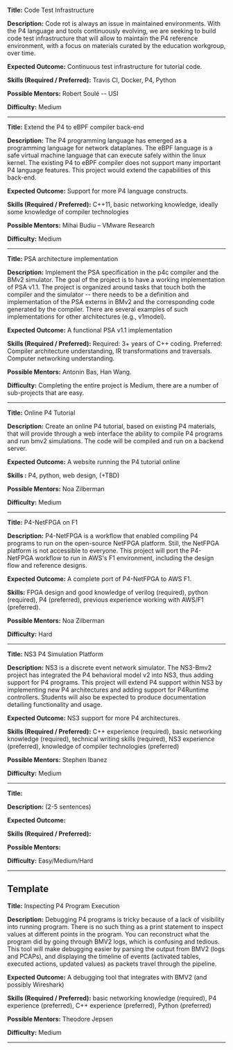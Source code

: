 **Title:** Code Test Infrastructure

**Description:** Code rot is always an issue in maintained environments. With the P4 language and tools continuously evolving, we are seeking to build code test infrastructure that will allow to maintain the P4 reference environment, with a focus on materials curated by the education workgroup, over time. 

**Expected Outcome:** Continuous test infrastructure for tutorial code.

**Skills (Required / Preferred):** Travis CI, Docker, P4, Python

**Possible Mentors:** Robert Soulé -- USI

**Difficulty:** Medium

***

**Title:** Extend the P4 to eBPF compiler back-end

**Description:** The P4 programming language has emerged as a programming language for network dataplanes. The eBPF language is a safe virtual machine language that can execute safely within the linux kernel. The existing P4 to eBPF compiler does not support many important P4 language features. This project would extend the capabilities of this back-end.

**Expected Outcome:** Support for more P4 language constructs.

**Skills (Required / Preferred):**  C++11, basic networking knowledge, ideally some knowledge of compiler technologies

**Possible Mentors:**  Mihai Budiu – VMware Research

**Difficulty:** Medium

***

**Title:** PSA architecture implementation

**Description:** Implement the PSA specification in the p4c compiler and the BMv2 simulator. The goal of the project is to have a working implementation of PSA v1.1. The project is organized around tasks that touch both the compiler and the simulator -- there needs to be a definition and implementation of the PSA externs in BMv2 and the corresponding code generated by the compiler. There are several examples of such implementations for other architectures (e.g., v1model).

**Expected Outcome:** A functional PSA v1.1 implementation

**Skills (Required / Preferred):**
        Required: 3+ years of C++ coding.
	Preferred: Compiler architecture understanding, IR transformations and traversals. Computer networking understanding.

**Possible Mentors:**  Antonin Bas, Han Wang.

**Difficulty:** Completing the entire project is Medium, there are a number of sub-projects that are easy.

***

**Title:** Online P4 Tutorial

**Description:** Create an online P4 tutorial, based on existing P4 materials, that will provide through a web interface the ability to compile P4 programs and run bmv2 simulations. The code will be compiled and run on a backend server.

**Expected Outcome:** A website running the P4 tutorial online

**Skills :** P4, python, web design, (+TBD)

**Possible Mentors:** Noa Zilberman

**Difficulty:** Medium

***

**Title:** P4-NetFPGA on F1

**Description:** P4-NetFPGA is a workflow that enabled compiling P4 programs to run on the open-source NetFPGA platform. Still, the NetFPGA platform is not accessible to everyone. This project will port the P4-NetFPGA workflow to run in AWS's F1 environment, including the design flow and reference designs. 

**Expected Outcome:** A complete port of P4-NetFPGA to AWS F1.

**Skills:** FPGA design and good knowledge of verilog (required), python (required), P4 (preferred), previous experience working with AWS/F1 (preferred).

**Possible Mentors:** Noa Zilberman

**Difficulty:** Hard

***

**Title:** NS3 P4 Simulation Platform

**Description:** NS3 is a discrete event network simulator. The NS3-Bmv2 project has integrated the P4 behavioral model v2 into NS3, thus adding support for P4 programs. This project will extend P4 support within NS3 by implementing new P4 architectures and adding support for P4Runtime controllers. Students will also be expected to produce documentation detailing functionality and usage.

**Expected Outcome:** NS3 support for more P4 architectures.

**Skills (Required / Preferred):** C++ experience (required), basic networking knowledge (required), technical writing skills (required), NS3 experience (preferred), knowledge of compiler technologies (preferred)

**Possible Mentors:** Stephen Ibanez

**Difficulty:** Medium

***

**Title:**

**Description:** (2-5 sentences)

**Expected Outcome:**

**Skills (Required / Preferred):**

**Possible Mentors:**

**Difficulty:** Easy/Medium/Hard

***

## Template

**Title:**  Inspecting P4 Program Execution

**Description:** Debugging P4 programs is tricky because of a lack of
visibility into running program. There is no such thing as a print
statement to inspect values at different points in the program. You can
reconstruct what the program did by going through BMV2 logs, which is 
confusing and tedious. This tool will make debugging easier by parsing
the output from BMV2 (logs and PCAPs), and displaying the timeline of
events (activated tables, executed actions, updated values) as packets
travel through the pipeline.

**Expected Outcome:** A debugging tool that integrates with BMV2 (and possibly Wireshark)

**Skills (Required / Preferred):** basic networking knowledge (required), P4 experience (preferred), C++
experience (preferred), Python (preferred)

**Possible Mentors:** Theodore Jepsen

**Difficulty:** Medium

***